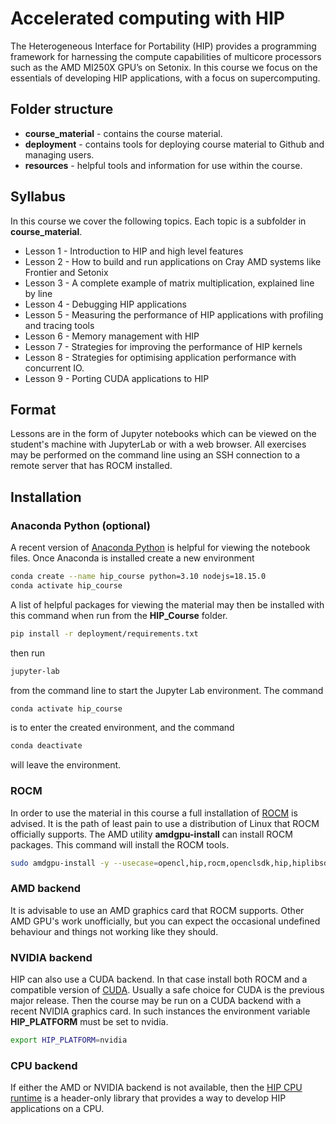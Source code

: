 # Accelerated computing with HIP

The Heterogeneous Interface for Portability (HIP) provides a programming framework for harnessing the compute capabilities of multicore processors such as the AMD MI250X GPU’s on Setonix. In this course we focus on the essentials of developing HIP applications, with a focus on supercomputing.

## Folder structure

* **course_material** - contains the course material.
* **deployment** - contains tools for deploying course material to Github and managing users.
* **resources** - helpful tools and information for use within the course.

## Syllabus

In this course we cover the following topics. Each topic is a subfolder in **course_material**.

* Lesson 1 - Introduction to HIP and high level features
* Lesson 2 - How to build and run applications on Cray AMD systems like Frontier and Setonix
* Lesson 3 - A complete example of matrix multiplication, explained line by line
* Lesson 4 - Debugging HIP applications
* Lesson 5 - Measuring the performance of HIP applications with profiling and tracing tools
* Lesson 6 - Memory management with HIP
* Lesson 7 - Strategies for improving the performance of HIP kernels
* Lesson 8 - Strategies for optimising application performance with concurrent IO.
* Lesson 9 - Porting CUDA applications to HIP

## Format

Lessons are in the form of Jupyter notebooks which can be viewed on the student's machine with JupyterLab or with a web browser. All exercises may be performed on the command line using an SSH connection to a remote server that has ROCM installed.

## Installation


### Anaconda Python (optional)

A recent version of [Anaconda Python](https://www.anaconda.com/products/distribution) is helpful for viewing the notebook files. Once Anaconda is installed create a new environment 

```bash
conda create --name hip_course python=3.10 nodejs=18.15.0
conda activate hip_course
```
A list of helpful packages for viewing the material may then be installed with this command when run from the **HIP_Course** folder. 

```bash
pip install -r deployment/requirements.txt
```
then run 

```bash
jupyter-lab
```
from the command line to start the Jupyter Lab environment. The command

```bash
conda activate hip_course
```
is to enter the created environment, and the command
```bash
conda deactivate
```
will leave the environment.

### ROCM

In order to use the material in this course a full installation of [ROCM](https://docs.amd.com/) is advised. It is the path of least pain to use a distribution of Linux that ROCM officially supports. The AMD utility **amdgpu-install** can install ROCM packages. This command will install the ROCM tools.

```bash
sudo amdgpu-install -y --usecase=opencl,hip,rocm,openclsdk,hip,hiplibsdk,rocmdevtools,rocmdev
```

### AMD backend

It is advisable to use an AMD graphics card that ROCM supports. Other AMD GPU's work unofficially, but you can expect the occasional undefined behaviour and things not working like they should.

### NVIDIA backend

HIP can also use a CUDA backend. In that case install both ROCM and a compatible version of [CUDA](https://developer.nvidia.com/cuda-downloads). Usually a safe choice for CUDA is the previous major release. Then the course may be run on a CUDA backend with a recent NVIDIA graphics card. In such instances the environment variable **HIP_PLATFORM** must be set to nvidia.

```bash
export HIP_PLATFORM=nvidia
```

### CPU backend

If either the AMD or NVIDIA backend is not available, then the [HIP CPU runtime](https://github.com/ROCm-Developer-Tools/HIP-CPU) is a header-only library that provides a way to develop HIP applications on a CPU. 


